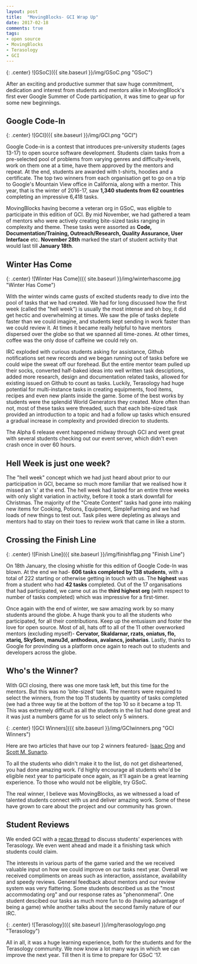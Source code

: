 ```yaml
---
layout: post
title:  "MovingBlocks- GCI Wrap Up"
date: 2017-02-18
comments: true
tags:
- open source
- MovingBlocks
- Terasology
- GCI
---
```


{: .center}
![GSoC]({{ site.baseurl }}/img/GSoC.png "GSoC")

After an exciting and productive summer that saw huge commitment, dedication and interest from students and mentors alike in MovingBlock's first ever Google Summer of Code participation, it was time to gear up for some new beginnings.

## Google Code-In

{: .center}
![GCI]({{ site.baseurl }}/img/GCI.png "GCI")

Google Code-in is a contest that introduces pre-university students (ages 13-17) to open source software development. Students claim tasks from a pre-selected pool of problems from varying genres and difficulty-levels, work on them one at a time, have them approved by the mentors and repeat. At the end, students are awarded with t-shirts, hoodies and a certificate. The top two winners from each organisation get to go on a trip to Google's Mountain View office in California, along with a mentor. This year, that is the winter of 2016-17, saw **1,340 students from 62 countries** completing an impressive 6,418 tasks.

MovingBlocks having become a veteran org in GSoC, was eligible to participate in this edition of GCI. By mid November, we had gathered a team of mentors who were actively creating bite-sized tasks ranging in complexity and theme. These tasks were assorted as **Code, Documentation/Training, Outreach/Research, Quality Assurance, User Interface** etc. **November 28th** marked the start of student activity that would last till **January 18th**.

## Winter Has Come

{: .center}
![Winter Has Come]({{ site.baseurl }}/img/winterhascome.jpg "Winter Has Come")

With the winter winds came gusts of excited students ready to dive into the pool of tasks that we had created. We had for long discussed how the first week (called the "hell week") is usually the most intense and oh boy, it did get hectic and overwhelming at times. We saw the pile of tasks deplete faster than we could imagine, and students kept sending in work faster than we could review it. At times it became really helpful to have mentors dispersed over the globe so that we spanned all time-zones. At other times, coffee was the only dose of caffeine we could rely on.

IRC exploded with curious students asking for assistance, Github notifications set new records and we began running out of tasks before we could wipe the sweat off our forehead. But the entire mentor team pulled up their socks, converted half-baked ideas into well written task desciptions, added more research, design and documentation related tasks, allowed for existing issued on Github to count as tasks. Luckily, Terasology had huge potential for multi-instance tasks in creating equipments, food items, recipes and even new plants inside the game. Some of the best works by students were the splendid World Generators they created. More often than not, most of these tasks were threaded, such that each bite-sized task provided an introduction to a topic and had a follow up tasks which ensured a gradual increase in complexity and provided direcion to students.

The Alpha 6 release event happened midway through GCI and went great with several students checking out our event server, which didn't even crash once in over 60 hours.

## Hell Week is just one week?

The "hell week" concept which we had just heard about prior to our participation in GCI, became so much more familiar that we realised how it missed an 's' at the end. The hell week had lasted for an entire three weeks with only slight variation in activity, before it took a stark downfall for Christmas. The majority of the "Create Content" tasks had gone into making new items for Cooking, Potions, Equipment, SimpleFarming and we had loads of new things to test out. Task piles were depleting as always and mentors had to stay on their toes to review work that came in like a storm.

## Crossing the Finish Line

{: .center}
![Finish Line]({{ site.baseurl }}/img/finishflag.png "Finish Line")

On 18th January, the closing whistle for this edition of Google Code-In was blown. At the end we had- **606 tasks completed by 138 students**, with a total of 222 starting or otherwise getting in touch with us. The **highest** was from a student who had **42 tasks** completed. Out of the 17 organisations that had participated, we came out as the **third highest org** (with respect to number of tasks completed) which was impressive for a first-timer.

Once again with the end of winter, we saw amazing work by so many students around the globe. A huge thank you to all the students who participated, for all their contributions. Keep up the entusiasm and foster the love for open source. Most of all, hats off to all of the 11 other overworked mentors (excluding myself)- **Cervator, Skaldarnar, rzats, oniatus, flo, xtariq, SkySom, manu3d, anthodeus, avalancs, josharias**. Lastly, thanks to Google for provinding us a platform once again to reach out to students and developers across the globe.

## Who's the Winner?

With GCI closing, there was one more task left, but this time for the mentors. But this was no 'bite-sized' task. The mentors were required to select the winners, from the top 11 students by quantity of tasks completed (we had a three way tie at the bottom of the top 10 so it became a top 11. This was extremely difficult as all the students in the list had done great and it was just a numbers game for us to select only 5 winners.

{: .center}
![GCI Winners]({{ site.baseurl }}/img/GCIwinners.png "GCI Winners")

Here are two articles that have our top 2 winners featured- [Isaac Ong](http://www.straitstimes.com/singapore/education/third-time-lucky-for-student-in-googles-coding-competition) and [Scott M. Sunarto](http://www.thejakartapost.com/life/2017/02/04/three-indonesian-students-win-google-open-source-competition.html).

To all the students who didn't make it to the list, do not get disheartened, you had done amazing work. I'd highly encourage all students who'd be eligible next year to participate once again, as it'll again be a great learning experience. To those who would not be eligible, try GSoC.

The real winner, I believe was MovingBlocks, as we witnessed a load of talented students connect with us and deliver amazing work. Some of these have grown to care about the project and our community has grown.

## Student Reviews

We ended GCI with a [recap thread](http://forum.terasology.org/threads/google-code-in-2016-recap-thread.1752/) to discuss students' experiences with Terasology. We even went ahead and made it a finishing task which students could claim.

The interests in various parts of the game varied and the we received valuable input on how we could improve on our tasks next year. Overall we received compliments on areas such as interaction, assistance, availability and speedy reviews. General feedback about mentors and our review system was very flattering. Some students described us as the "most accommodating org" and our response rates as "phenonmenal". One student descibed our tasks as much more fun to do (having advantage of being a game) while another talks about the second family nature of our IRC.

{: .center}
![Terasology]({{ site.baseurl }}/img/terasologylogo.png "Terasology")

All in all, it was a huge learning experience, both for the students and for the Terasology community. We now know a lot many ways in which we can improve the next year. Till then it is time to prepare for GSoC '17.



